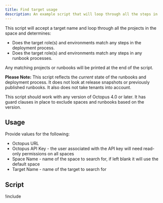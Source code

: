 ```yaml
---
title: Find target usage
description: An example script that will loop through all the steps in the deployment process and runbooks and determine if a target is being used
---
```


This script will accept a target name and loop through all the projects in the space and determines:

- Does the target role(s) and environments match any steps in the deployment process.
- Does the target role(s) and environments match any steps in any runbook processes.

Any matching projects or runbooks will be printed at the end of the script.

**Please Note:** This script reflects the _current_ state of the runbooks and deployment process.  It does not look at release snapshots or previously published runbooks.  It also does not take tenants into account.

This script should work with any version of Octopus 4.0 or later.  It has guard clauses in place to exclude spaces and runbooks based on the version.

## Usage

Provide values for the following:
- Octopus URL
- Octopus API Key - the user associated with the API key will need read-only permissions on all spaces
- Space Name - name of the space to search for, if left blank it will use the default space
- Target Name - name of the target to search for

## Script

!include <find-target-usage-no-tenants>